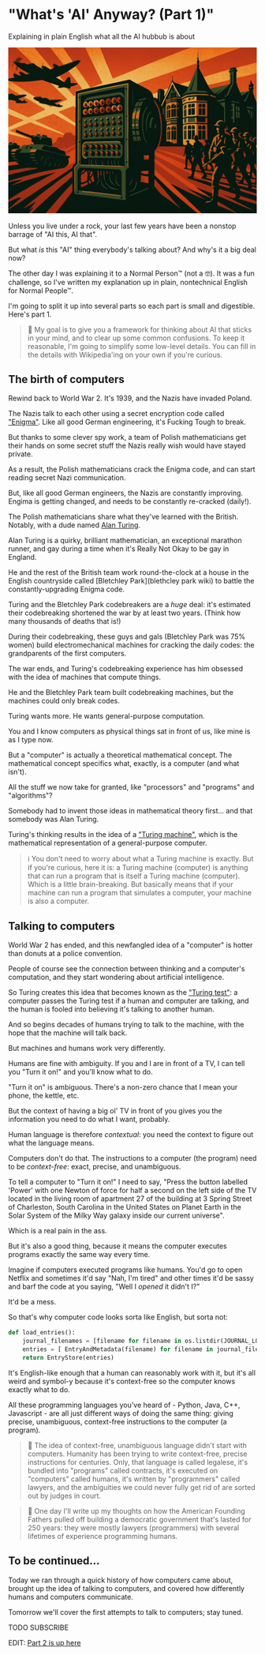 <!------------------------- REFERENCE LINKS BLOCK ----------------------------------->
[TODO]: some-link
<!----------------------- END REFERENCE LINKS BLOCK --------------------------------->

"What's 'AI' Anyway? (Part 1)"
==============================
Explaining in plain English what all the AI hubbub is about

![](./images/image.png)

Unless you live under a rock, your last few years have been a nonstop barrage of "AI this, AI that".

But what _is_ this "AI" thing everybody's talking about? And why's it a big deal now?

The other day I was explaining it to a Normal Person™ (not a 🤓). It was a fun challenge, so I've written my explanation up in plain, nontechnical English for Normal People™.

I'm going to split it up into several parts so each part is small and digestible. Here's part 1.

> 👀 My goal is to give you a framework for thinking about AI that sticks in your mind, and to clear up some common confusions. To keep it reasonable, I'm going to simplify some low-level details. You can fill in the details with Wikipedia'ing on your own if you're curious.

The birth of computers
----------------------
Rewind back to World War 2. It's 1939, and the Nazis have invaded Poland.

The Nazis talk to each other using a secret encryption code called ["Enigma"](https://en.wikipedia.org/wiki/Enigma_machine). Like all good German engineering, it's Fucking Tough to break.

But thanks to some clever spy work, a team of Polish mathematicians get their hands on some secret stuff the Nazis really wish would have stayed private.

As a result, the Polish mathematicians crack the Enigma code, and can start reading secret Nazi communication.

But, like all good German engineers, the Nazis are constantly improving. Engima is getting changed, and needs to be constantly re-cracked (daily!).

The Polish mathematicians share what they've learned with the British. Notably, with a dude named [Alan Turing](https://en.wikipedia.org/wiki/Alan_Turing).

Alan Turing is a quirky, brilliant mathematician, an exceptional marathon runner, and gay during a time when it's Really Not Okay to be gay in England.

He and the rest of the British team work round-the-clock at a house in the English countryside called [Bletchley Park](blethcley park wiki) to battle the constantly-upgrading Enigma code.

Turing and the Bletchley Park codebreakers are a _huge_ deal: it's estimated their codebreaking shortened the war by at least two years. (Think how many thousands of deaths that is!)

During their codebreaking, these guys and gals (Bletchley Park was 75% women) build electromechanical machines for cracking the daily codes: the grandparents of the first computers.

The war ends, and Turing's codebreaking experience has him obsessed with the idea of machines that compute things. 

He and the Bletchley Park team built codebreaking machines, but the machines could only break codes.

Turing wants more. He wants general-purpose computation.

You and I know computers as physical things sat in front of us, like mine is as I type now.

But a "computer" is actually a theoretical mathematical concept. The mathematical concept specifics what, exactly, is a computer (and what isn't).

All the stuff we now take for granted, like "processors" and "programs" and "algorithms"?

Somebody had to invent those ideas in mathematical theory first... and that somebody was Alan Turing.

Turing's thinking results in the idea of a ["Turing machine"](https://en.wikipedia.org/wiki/Turing_machine), which is the mathematical representation of a general-purpose computer.

> ℹ️  You don't need to worry about what a Turing machine is exactly. But if you're curious, here it is: a Turing machine (computer) is anything that can run a program that is itself a Turing machine (computer). Which is a little brain-breaking. But basically means that if your machine can run a program that simulates a computer, your machine is also a computer.

Talking to computers
--------------------
World War 2 has ended, and this newfangled idea of a "computer" is hotter than donuts at a police convention.

People of course see the connection between thinking and a computer's computation, and they start wondering about artificial intelligence.

So Turing creates this idea that becomes known as the ["Turing test"](https://en.wikipedia.org/wiki/Turing_test): a computer passes the Turing test if a human and computer are talking, and the human is fooled into believing it's talking to another human.

And so begins decades of humans trying to talk to the machine, with the hope that the machine will talk back.

But machines and humans work very differently.

Humans are fine with ambiguity. If you and I are in front of a TV, I can tell you "Turn it on!" and you'll know what to do. 

"Turn it on" is ambiguous. There's a non-zero chance that I mean your phone, the kettle, etc.

But the context of having a big ol' TV in front of you gives you the information you need to do what I want, probably.

Human language is therefore _contextual_: you need the context to figure out what the language means.

Computers don't do that. The instructions to a computer (the program) need to be _context-free_: exact, precise, and unambiguous.

To tell a computer to "Turn it on!" I need to say, "Press the button labelled 'Power' with one Newton of force for half a second on the left side of the TV located in the living room of apartment 27 of the building at 3 Spring Street of Charleston, South Carolina in the United States on Planet Earth in the Solar System of the Milky Way galaxy inside our current universe".

Which is a real pain in the ass.

But it's also a good thing, because it means the computer executes programs exactly the same way every time. 

Imagine if computers executed programs like humans. You'd go to open Netflix and sometimes it'd say "Nah, I'm tired" and other times it'd be sassy and barf the code at you saying, "Well I _opened_ it didn't I?"

It'd be a mess.

So that's why computer code looks sorta like English, but sorta not: 

```python
def load_entries():
    journal_filenames = [filename for filename in os.listdir(JOURNAL_LOC) if os.path.isfile(os.path.join(JOURNAL_LOC, filename))]
    entries = [ EntryAndMetadata(filename) for filename in journal_filenames]
    return EntryStore(entries)
```

It's English-like enough that a human can reasonably work with it, but it's all weird and symbol-y because it's context-free so the computer knows exactly what to do.

All these programming languages you've heard of - Python, Java, C++, Javascript - are all just different ways of doing the same thing: giving precise, unambiguous, context-free instructions to the computer (a program).

> 🤔 The idea of context-free, unambiguous language didn't start with computers. Humanity has been trying to write context-free, precise instructions for centuries. Only, that language is called legalese, it's bundled into "programs" called contracts, it's executed on "computers" called humans, it's written by "programmers" called lawyers, and the ambiguities we could never fully get rid of are sorted out by judges in court.

> 💭 One day I'll write up my thoughts on how the American Founding Fathers pulled off building a democratic government that's lasted for 250 years: they were mostly lawyers (programmers) with several lifetimes of experience programming humans.

To be continued...
------------------
Today we ran through a quick history of how computers came about, brought up the idea of talking to computers, and covered how differently humans and computers communicate.

Tomorrow we'll cover the first attempts to talk to computers; stay tuned.

TODO SUBSCRIBE

EDIT: [Part 2 is up here](https://mieubrisse.substack.com/p/whats-ai-anyway-part-2)

<!------------------ IG POST DESCRIPTION --------------------->
<!--
TODO

👉 Read the full article (link in bio)

#hashtag1 #hashtag2 #hashtag3
-->

<!-------------------- IG STORY TEXT ------------------------->
<!--
TODO
-->
